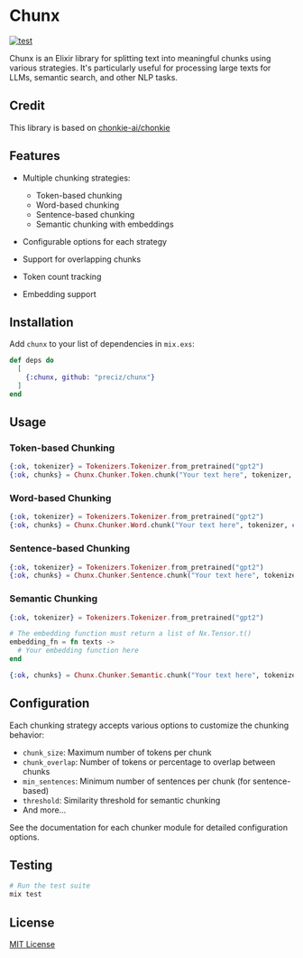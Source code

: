 # Chunx

[![test](https://github.com/preciz/chunx/actions/workflows/test.yml/badge.svg)](https://github.com/preciz/chunx/actions/workflows/test.yml)

Chunx is an Elixir library for splitting text into meaningful chunks using various strategies. It's particularly useful for processing large texts for LLMs, semantic search, and other NLP tasks.

## Credit

This library is based on [chonkie-ai/chonkie](https://github.com/chonkie-ai/chonkie)

## Features

- Multiple chunking strategies:
  - Token-based chunking
  - Word-based chunking
  - Sentence-based chunking
  - Semantic chunking with embeddings

- Configurable options for each strategy
- Support for overlapping chunks
- Token count tracking
- Embedding support

## Installation

Add `chunx` to your list of dependencies in `mix.exs`:

```elixir
def deps do
  [
    {:chunx, github: "preciz/chunx"}
  ]
end
```

## Usage

### Token-based Chunking

```elixir
{:ok, tokenizer} = Tokenizers.Tokenizer.from_pretrained("gpt2")
{:ok, chunks} = Chunx.Chunker.Token.chunk("Your text here", tokenizer, chunk_size: 512)
```

### Word-based Chunking

```elixir
{:ok, tokenizer} = Tokenizers.Tokenizer.from_pretrained("gpt2")
{:ok, chunks} = Chunx.Chunker.Word.chunk("Your text here", tokenizer, chunk_size: 512)
```

### Sentence-based Chunking

```elixir
{:ok, tokenizer} = Tokenizers.Tokenizer.from_pretrained("gpt2")
{:ok, chunks} = Chunx.Chunker.Sentence.chunk("Your text here", tokenizer)
```

### Semantic Chunking

```elixir
{:ok, tokenizer} = Tokenizers.Tokenizer.from_pretrained("gpt2")

# The embedding function must return a list of Nx.Tensor.t()
embedding_fn = fn texts ->
  # Your embedding function here
end

{:ok, chunks} = Chunx.Chunker.Semantic.chunk("Your text here", tokenizer, embedding_fn)
```

## Configuration

Each chunking strategy accepts various options to customize the chunking behavior:

- `chunk_size`: Maximum number of tokens per chunk
- `chunk_overlap`: Number of tokens or percentage to overlap between chunks
- `min_sentences`: Minimum number of sentences per chunk (for sentence-based)
- `threshold`: Similarity threshold for semantic chunking
- And more...

See the documentation for each chunker module for detailed configuration options.

## Testing

```elixir
# Run the test suite
mix test
```

## License

[MIT License](LICENSE)

